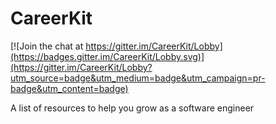 # CareerKit

[![Join the chat at https://gitter.im/CareerKit/Lobby](https://badges.gitter.im/CareerKit/Lobby.svg)](https://gitter.im/CareerKit/Lobby?utm_source=badge&utm_medium=badge&utm_campaign=pr-badge&utm_content=badge)

A list of resources to help you grow as a software engineer
